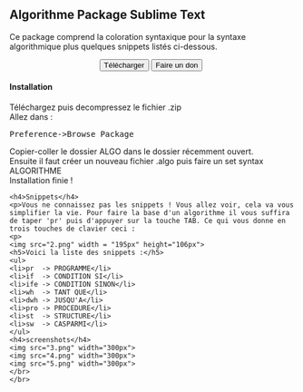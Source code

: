 <html lang="fr">
<head>
  <meta charset="utf-8">
  <title>Algorithme Package Sublime Text </title>
  <link rel="stylesheet" href="bootstrap/css/bootstrap.css">
<body>
<div class="container">
	<h2>Algorithme Package Sublime Text</h2>
	<p>Ce package comprend la coloration syntaxique pour la syntaxe algorithmique plus quelques snippets listés ci-dessous. </p>	
<center><form action="https://www.paypal.com/cgi-bin/webscr" method="post" target="_top" class="form-inline">
<input type="hidden" name="cmd" value="_s-xclick">
<input type="hidden" name="hosted_button_id" value="QGYDVWYV64E7W">
<a href="dl/sublime-algo-V1.0.3.zip"><button id="download"  type="button" class="btn btn-large btn-success">Télécharger</button></a> 
<button type="submit"  class="btn btn-large btn-success" border="0" name="submit" >Faire un don</button>
<img alt="" border="0" src="https://www.paypalobjects.com/fr_FR/i/scr/pixel.gif" width="1" height="1">
</form></center>
	<h4>Installation</h4>
	  Téléchargez puis decompressez le fichier .zip<br>
	  Allez dans :
	  <pre>Preference->Browse Package</pre> 
	  Copier-coller le dossier ALGO dans le dossier récemment ouvert.<br>
	  Ensuite il faut créer un nouveau fichier .algo puis faire un set syntax ALGORITHME<br>
	  Installation finie !
	
	<h4>Snippets</h4>
	<p>Vous ne connaissez pas les snippets ! Vous allez voir, cela va vous simplifier la vie. Pour faire la base d'un algorithme il vous suffira de taper 'pr' puis d'appuyer sur la touche TAB. Ce qui vous donne en trois touches de clavier ceci :
	<p>
	<img src="2.png" width = "195px" height="106px">
	<h5>Voici la liste des snippets :</h5>
	<ul>
	<li>pr  -> PROGRAMME</li>
	<li>if  -> CONDITION SI</li>
	<li>ife -> CONDITION SINON</li>
	<li>wh  -> TANT QUE</li>
	<li>dwh -> JUSQU'A</li>
	<li>pro -> PROCEDURE</li>
	<li>st  -> STRUCTURE</li>
	<li>sw  -> CASPARMI</li>
	</ul>
	<h4>screenshots</h4>
	<img src="3.png" width="300px"> 
	<img src="4.png" width="300px">
	<img src="5.png" width="300px">
	</br>
	</br>
<script type="text/javascript" src="js/jquery.js"></script>	
<script type="text/javascript">
	$("#download").click(function(){
		 $.ajax({
       type: "POST",
       url: "compteur.php",
       data: "name=John&location=Boston&foo=bar",
       success: function(msg){
         console.log(val(msg)); // je sais plus si c'est val() ou html() qu'il faut utiliser pour un textarea, à toi de voir :)
      }

     });

window.open('dl/sublime-algo-V1.0.3.zip','Download');

     });
return false;
	});

</script>
</div>
</head>
</body>
</html>